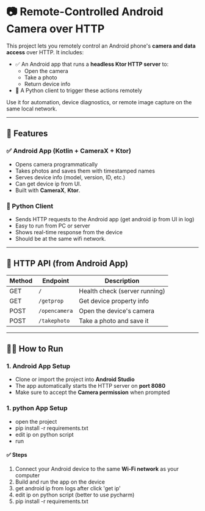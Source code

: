# 📷 Remote-Controlled Android Camera over HTTP

This project lets you remotely control an Android phone's **camera and data access** over HTTP. It includes:

- ✅ An Android app that runs a **headless Ktor HTTP server** to:
    - Open the camera
    - Take a photo
    - Return device info
- 🐍 A Python client to trigger these actions remotely

Use it for automation, device diagnostics, or remote image capture on the same local network.

---

## 🚀 Features

### ✅ Android App (Kotlin + CameraX + Ktor)
- Opens camera programmatically
- Takes photos and saves them with timestamped names
- Serves device info (model, version, ID, etc.)
- Can get device ip from UI.
- Built with **CameraX**, **Ktor**.

### 🐍 Python Client
- Sends HTTP requests to the Android app (get android ip from UI in log)
- Easy to run from PC or server
- Shows real-time response from the device
- Should be at the same wifi network.

---

## 📡 HTTP API (from Android App)

| Method | Endpoint       | Description                 |
|--------|----------------|-----------------------------|
| GET    | `/`            | Health check (server running) |
| GET    | `/getprop`     | Get device property info    |
| POST   | `/opencamera`  | Open the device's camera    |
| POST   | `/takephoto`   | Take a photo and save it    |

---

## 🧑‍💻 How to Run

### 1. Android App Setup
- Clone or import the project into **Android Studio**
- The app automatically starts the HTTP server on **port 8080**
- Make sure to accept the **Camera permission** when prompted

### 1. python App Setup
- open the project
- pip install -r requirements.txt
- edit ip on python script
- run

#### ✅ Steps
1. Connect your Android device to the same **Wi-Fi network** as your computer
2. Build and run the app on the device
3. get android ip from logs after click 'get ip'
4. edit ip on python script (better to use pycharm)
5. pip install -r requirements.txt




